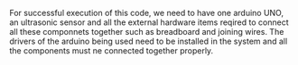 For successful execution of this code, we need to have one arduino UNO, an ultrasonic sensor and all the external hardware items reqired to connect all these componnets together such as breadboard and joining wires.
The drivers of the arduino being used need to be installed in the system and all the components must ne connected together properly.
